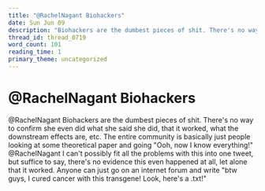```yaml
---
title: "@RachelNagant Biohackers"
date: Sun Jun 09
description: "Biohackers are the dumbest pieces of shit. There's no way to confirm she even did what she said she did, that it worked, what the downstream effects are, etc."
thread_id: thread_0719
word_count: 101
reading_time: 1
primary_theme: uncategorized
---
```


# @RachelNagant Biohackers

@RachelNagant Biohackers are the dumbest pieces of shit. There's no way to confirm she even did what she said she did, that it worked, what the downstream effects are, etc. The entire community is basically just people looking at some theoretical paper and going "Ooh, now I know everything!" @RachelNagant I can't possibly fit all the problems with this into one tweet, but suffice to say, there's no evidence this even happened at all, let alone that it worked. Anyone can just go on an internet forum and write "btw guys, I cured cancer with this transgene! Look, here's a .txt!"